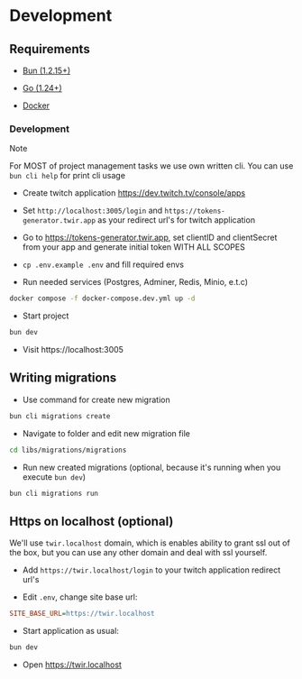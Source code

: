 # Development

## Requirements

* [Bun (1.2.15+)](https://bun.sh)
* [Go (1.24+)](https://go.dev/)

* [Docker](https://docs.docker.com/engine/)


### Development

> [!NOTE]
> For MOST of project management tasks we use own written cli. You can use `bun cli help` for print cli usage

* Create twitch application https://dev.twitch.tv/console/apps
* Set `http://localhost:3005/login` and `https://tokens-generator.twir.app` as your redirect url's for twitch application
* Go to https://tokens-generator.twir.app, set clientID and clientSecret from your app and generate initial token WITH
  ALL SCOPES
* `cp .env.example .env` and fill required envs

* Run needed services (Postgres, Adminer, Redis, Minio, e.t.c)
```bash
docker compose -f docker-compose.dev.yml up -d
```

* Start project
```bash
bun dev
```
* Visit https://localhost:3005

## Writing migrations

* Use command for create new migration
```bash
bun cli migrations create
```
* Navigate to folder and edit new migration file
```bash
cd libs/migrations/migrations
```

* Run new created migrations (optional, because it's running when you execute `bun dev`)
```bash
bun cli migrations run
```

## Https on localhost (optional)

We'll use `twir.localhost` domain, which is enables ability to grant ssl out of the box, but you can use any other domain and deal with ssl yourself.

* Add `https://twir.localhost/login` to your twitch application redirect url's

* Edit `.env`, change site base url:
```ini
SITE_BASE_URL=https://twir.localhost
```

* Start application as usual:
```bash
bun dev
```

* Open https://twir.localhost
